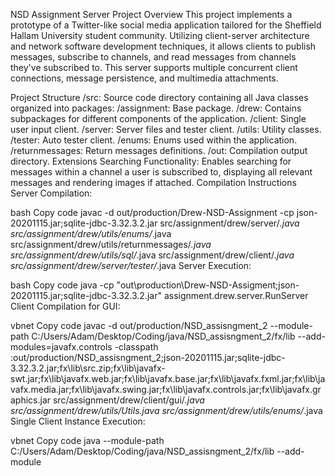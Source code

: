 NSD Assignment Server
Project Overview
This project implements a prototype of a Twitter-like social media application tailored for the Sheffield Hallam University student community. Utilizing client-server architecture and network software development techniques, it allows clients to publish messages, subscribe to channels, and read messages from channels they've subscribed to. This server supports multiple concurrent client connections, message persistence, and multimedia attachments.

Project Structure
/src: Source code directory containing all Java classes organized into packages:
/assignment: Base package.
/drew: Contains subpackages for different components of the application.
/client: Single user input client.
/server: Server files and tester client.
/utils: Utility classes.
/tester: Auto tester client.
/enums: Enums used within the application.
/returnmessages: Return messages definitions.
/out: Compilation output directory.
Extensions
Searching Functionality: Enables searching for messages within a channel a user is subscribed to, displaying all relevant messages and rendering images if attached.
Compilation Instructions
Server Compilation:

bash
Copy code
javac -d out/production/Drew-NSD-Assignment -cp json-20201115.jar;sqlite-jdbc-3.32.3.2.jar src/assignment/drew/server/*.java src/assignment/drew/utils/enums/*.java src/assignment/drew/utils/returnmessages/*.java src/assignment/drew/utils/sql/*.java src/assignment/drew/client/*.java src/assignment/drew/server/tester/*.java
Server Execution:

bash
Copy code
java -cp "out\production\Drew-NSD-Assigment;json-20201115.jar;sqlite-jdbc-3.32.3.2.jar" assignment.drew.server.RunServer
Client Compilation for GUI:

vbnet
Copy code
javac -d out/production/NSD_assisngment_2 --module-path C:/Users/Adam/Desktop/Coding/java/NSD_assisngment_2/fx/lib --add-modules=javafx.controls -classpath :out/production/NSD_assisngment_2;json-20201115.jar;sqlite-jdbc-3.32.3.2.jar;fx\lib\src.zip;fx\lib\javafx-swt.jar;fx\lib\javafx.web.jar;fx\lib\javafx.base.jar;fx\lib\javafx.fxml.jar;fx\lib\javafx.media.jar;fx\lib\javafx.swing.jar;fx\lib\javafx.controls.jar;fx\lib\javafx.graphics.jar src/assignment/drew/client/gui/*.java src/assignment/drew/utils/Utils.java src/assignment/drew/utils/enums/*.java
Single Client Instance Execution:

vbnet
Copy code
java --module-path C:/Users/Adam/Desktop/Coding/java/NSD_assisngment_2/fx/lib --add-module